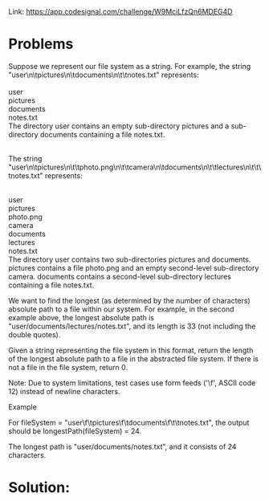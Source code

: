 Link: https://app.codesignal.com/challenge/W9MciLfzQn6MDEG4D

# Problems
Suppose we represent our file system as a string. For example, the string "user\n\tpictures\n\tdocuments\n\t\tnotes.txt" represents:
<br/>
<br/>
user <br/>
    pictures<br/>
    documents<br/>
        notes.txt<br/>
The directory user contains an empty sub-directory pictures and a sub-directory documents containing a file notes.txt.<br/>
<br/>

The string "user\n\tpictures\n\t\tphoto.png\n\t\tcamera\n\tdocuments\n\t\tlectures\n\t\t\tnotes.txt" represents:<br/><br/>

user<br/>
    pictures<br/>
        photo.png<br/>
        camera<br/>
    documents<br/>
        lectures<br/>
            notes.txt<br/>
The directory user contains two sub-directories pictures and documents. pictures contains a file photo.png and an empty second-level sub-directory camera. documents contains a second-level sub-directory lectures containing a file notes.txt.

We want to find the longest (as determined by the number of characters) absolute path to a file within our system. For example, in the second example above, the longest absolute path is "user/documents/lectures/notes.txt", and its length is 33 (not including the double quotes).

Given a string representing the file system in this format, return the length of the longest absolute path to a file in the abstracted file system. If there is not a file in the file system, return 0.

Note: Due to system limitations, test cases use form feeds ('\f', ASCII code 12) instead of newline characters.

Example

For fileSystem = "user\f\tpictures\f\tdocuments\f\t\tnotes.txt", the output should be
longestPath(fileSystem) = 24.

The longest path is "user/documents/notes.txt", and it consists of 24 characters.

# Solution:

